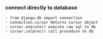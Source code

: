 ### connect directly to database 
    - from django.db import connection
    - connection.cursor Returns cursor object 
    - cursor.execute() execute raw sql to db
    - cursor.calproc() call procedure to db 